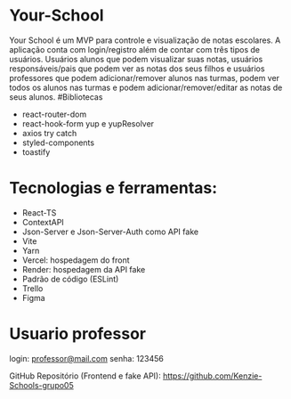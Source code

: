 # Your-School

Your School é um MVP para controle e visualização de notas escolares.
A aplicação conta com login/registro além de contar com três tipos de usuários. 
Usuários alunos que podem visualizar suas notas, usuários responsáveis/pais que podem ver as notas dos seus filhos e usuários professores que podem adicionar/remover alunos nas turmas, podem ver todos os alunos nas turmas e podem adicionar/remover/editar as notas de seus alunos.
#Bibliotecas
- react-router-dom
- react-hook-form yup e yupResolver
- axios try catch
- styled-components
- toastify

# Tecnologias e ferramentas:
- React-TS
- ContextAPI
- Json-Server e Json-Server-Auth como API fake
- Vite
- Yarn
- Vercel: hospedagem do front
- Render: hospedagem da API fake
- Padrão de código (ESLint)
- Trello
- Figma

# Usuario professor
login: professor@mail.com
senha: 123456

GitHub Repositório (Frontend e fake API): https://github.com/Kenzie-Schools-grupo05
